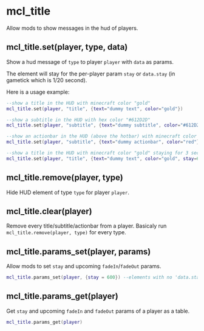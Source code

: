 # mcl_title

Allow mods to show messages in the hud of players.

## mcl_title.set(player, type, data)

Show a hud message of `type` to player `player` with `data` as params.

The element will stay for the per-player param `stay` or `data.stay` (in gametick which is 1/20 second).

Here is a usage example:

```lua
--show a title in the HUD with minecraft color "gold" 
mcl_title.set(player, "title", {text="dummy text", color="gold"})

--show a subtitle in the HUD with hex color "#612D2D" 
mcl_title.set(player, "subtitle", {text="dummy subtitle", color="#612D2D"})

--show an actionbar in the HUD (above the hotbar) with minecraft color "red"
mcl_title.set(player, "subtitle", {text="dummy actionbar", color="red"})

--show a title in the HUD with minecraft color "gold" staying for 3 seconds (override stay setting)
mcl_title.set(player, "title", {text="dummy text", color="gold", stay=60})
```

## mcl_title.remove(player, type)

Hide HUD element of type `type` for player `player`.

## mcl_title.clear(player)

Remove every title/subtitle/actionbar from a player.
Basicaly run `mcl_title.remove(player, type)` for every type.

## mcl_title.params_set(player, params)

Allow mods to set `stay` and upcoming `fadeIn`/`fadeOut` params.

```lua
mcl_title.params_set(player, {stay = 600}) --elements with no 'data.stay' field will stay during 30s (600/20)
```

## mcl_title.params_get(player)

Get `stay` and upcoming `fadeIn` and `fadeOut` params of a player as a table.

```lua
mcl_title.params_get(player)
```

